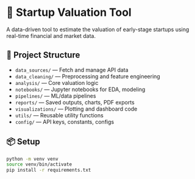# 🚀 Startup Valuation Tool

A data-driven tool to estimate the valuation of early-stage startups using real-time financial and market data.

## 📂 Project Structure
- `data_sources/` — Fetch and manage API data
- `data_cleaning/` — Preprocessing and feature engineering
- `analysis/` — Core valuation logic
- `notebooks/` — Jupyter notebooks for EDA, modeling
- `pipelines/` — ML/data pipelines
- `reports/` — Saved outputs, charts, PDF exports
- `visualizations/` — Plotting and dashboard code
- `utils/` — Reusable utility functions
- `config/` — API keys, constants, configs

## 📦 Setup
```bash
python -m venv venv
source venv/bin/activate
pip install -r requirements.txt
